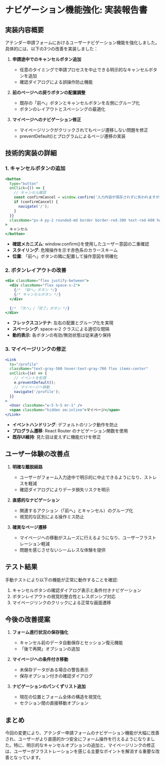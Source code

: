 # ナビゲーション機能強化: 実装報告書

## 実装内容概要

アテンダー申請フォームにおけるユーザーナビゲーション機能を強化しました。具体的には、以下の3つの改善を実装しました：

1. **申請途中でのキャンセルボタン追加**
   - 任意のタイミングで申請プロセスを中止できる明示的なキャンセルボタンを追加
   - 確認ダイアログによる誤操作防止機能

2. **前のページへの戻りボタンの配置調整**
   - 既存の「前へ」ボタンとキャンセルボタンを左側にグループ化
   - ボタンのレイアウトとスペーシングの最適化

3. **マイページへのナビゲーション修正**
   - マイページリンクがクリックされてもページ遷移しない問題を修正
   - preventDefault()とプログラムによるページ遷移の実装

## 技術的実装の詳細

### 1. キャンセルボタンの追加

```jsx
<button
  type="button"
  onClick={() => {
    // キャンセル確認
    const confirmCancel = window.confirm('入力内容が保存されずに失われますが、申請をキャンセルしますか？');
    if (confirmCancel) {
      navigate('/');
    }
  }}
  className="px-4 py-2 rounded-md border border-red-300 text-red-600 hover:bg-red-50"
>
  キャンセル
</button>
```

- **確認メカニズム**: window.confirm()を使用したユーザー意図の二重確認
- **スタイリング**: 危険操作を示す赤色系のカラースキーム
- **位置**: 「前へ」ボタンの隣に配置して操作意図を明確化

### 2. ボタンレイアウトの改善

```jsx
<div className="flex justify-between">
  <div className="flex space-x-2">
    {/* 「前へ」ボタン */}
    {/* キャンセルボタン */}
  </div>
  
  {/* 「次へ」/「完了」ボタン */}
</div>
```

- **フレックスコンテナ**: 左右の配置とグループ化を実現
- **スペーシング**: space-x-2 クラスによる適切な間隔
- **動的表示**: 各ボタンの有効/無効状態は従来通り保持

### 3. マイページリンクの修正

```jsx
<Link
  to="/profile"
  className="text-gray-500 hover:text-gray-700 flex items-center"
  onClick={(e) => {
    // イベントを処理
    e.preventDefault();
    // マイページへ移動
    navigate('/profile');
  }}
>
  <User className="w-5 h-5 mr-1" />
  <span className="hidden sm:inline">マイページ</span>
</Link>
```

- **イベントハンドリング**: デフォルトのリンク動作を防止
- **プログラム遷移**: React Router のナビゲーション関数を使用
- **既存UI維持**: 見た目は変えずに機能だけを修正

## ユーザー体験の改善点

1. **明確な離脱経路**
   - ユーザーがフォーム入力途中で明示的に中止できるようになり、ストレスを軽減
   - 確認ダイアログによりデータ損失リスクを明示

2. **直感的なナビゲーション**
   - 関連するアクション（「前へ」とキャンセル）のグループ化
   - 視覚的な区別による操作ミス防止

3. **確実なページ遷移**
   - マイページへの移動がスムーズに行えるようになり、ユーザーフラストレーション軽減
   - 問題を感じさせないシームレスな体験を提供

## テスト結果

手動テストにより以下の機能が正常に動作することを確認:

1. キャンセルボタンの確認ダイアログ表示と条件付きナビゲーション
2. ボタンレイアウトの視覚的整合性とレスポンシブ対応
3. マイページリンクのクリックによる正常な画面遷移

## 今後の改善提案

1. **フォーム進行状況の保存強化**
   - キャンセル前のデータ自動保存とセッション復元機能
   - 「後で再開」オプションの追加

2. **マイページへの条件付き移動**
   - 未保存データがある場合の警告表示
   - 保存オプション付きの確認ダイアログ

3. **ナビゲーションのパンくずリスト追加**
   - 現在の位置とフォーム全体の構造を視覚化
   - セクション間の直接移動オプション

## まとめ

今回の変更により、アテンダー申請フォームのナビゲーション機能が大幅に改善され、ユーザーがより直感的かつ安全にフォーム操作を行えるようになりました。特に、明示的なキャンセルオプションの追加と、マイページリンクの修正は、ユーザーがフラストレーションを感じる主要なポイントを解消する重要な改善となっています。